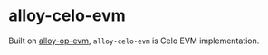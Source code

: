 # alloy-celo-evm

Built on [alloy-op-evm][alloy-op-evm], `alloy-celo-evm` is Celo EVM implementation.

[alloy-op-evm]: https://github.com/alloy-rs/evm/tree/main/crates/op-evm